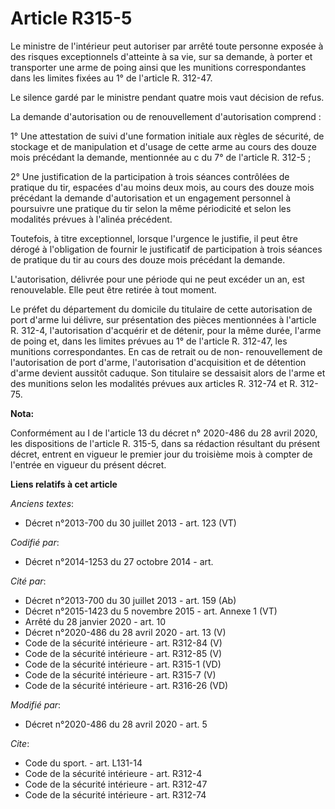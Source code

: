 # Article R315-5

Le ministre de l'intérieur peut autoriser par arrêté toute personne exposée à des risques exceptionnels d'atteinte à sa vie,
sur sa demande, à porter et transporter une arme de poing ainsi que les munitions correspondantes dans les limites fixées au
1° de l'article R. 312-47.

Le silence gardé par le ministre pendant quatre mois vaut décision de refus.

La demande d'autorisation ou de renouvellement d'autorisation comprend :

1° Une attestation de suivi d'une formation initiale aux règles de sécurité, de stockage et de manipulation et d'usage de
cette arme au cours des douze mois précédant la demande, mentionnée au c du 7° de l'article R. 312-5 ;

2° Une justification de la participation à trois séances contrôlées de pratique du tir, espacées d'au moins deux mois, au
cours des douze mois précédant la demande d'autorisation et un engagement personnel à poursuivre une pratique du tir selon la
même périodicité et selon les modalités prévues à l'alinéa précédent.

Toutefois, à titre exceptionnel, lorsque l'urgence le justifie, il peut être dérogé à l'obligation de fournir le justificatif
de participation à trois séances de pratique du tir au cours des douze mois précédant la demande.

L'autorisation, délivrée pour une période qui ne peut excéder un an, est renouvelable. Elle peut être retirée à tout moment.

Le préfet du département du domicile du titulaire de cette autorisation de port d'arme lui délivre, sur présentation des
pièces mentionnées à l'article R. 312-4, l'autorisation d'acquérir et de détenir, pour la même durée, l'arme de poing et,
dans les limites prévues au 1° de l'article R. 312-47, les munitions correspondantes. En cas de retrait ou de non-
renouvellement de l'autorisation de port d'arme, l'autorisation d'acquisition et de détention d'arme devient aussitôt
caduque. Son titulaire se dessaisit alors de l'arme et des munitions selon les modalités prévues aux articles R. 312-74 et R.
312-75.

**Nota:**

Conformément au I de l'article 13 du décret n° 2020-486 du 28 avril 2020, les dispositions de l'article R. 315-5, dans sa
rédaction résultant du présent décret, entrent en vigueur le premier jour du troisième mois à compter de l'entrée en vigueur
du présent décret.

**Liens relatifs à cet article**

_Anciens textes_:

  - Décret n°2013-700 du 30 juillet 2013 - art. 123 (VT)

_Codifié par_:

  - Décret n°2014-1253 du 27 octobre 2014 - art.

_Cité par_:

  - Décret n°2013-700 du 30 juillet 2013 - art. 159 (Ab)
  - Décret n°2015-1423 du 5 novembre 2015 - art. Annexe 1 (VT)
  - Arrêté du 28 janvier 2020 - art. 10
  - Décret n°2020-486 du 28 avril 2020 - art. 13 (V)
  - Code de la sécurité intérieure - art. R312-84 (V)
  - Code de la sécurité intérieure - art. R312-85 (V)
  - Code de la sécurité intérieure - art. R315-1 (VD)
  - Code de la sécurité intérieure - art. R315-7 (V)
  - Code de la sécurité intérieure - art. R316-26 (VD)

_Modifié par_:

  - Décret n°2020-486 du 28 avril 2020 - art. 5

_Cite_:

  - Code du sport. - art. L131-14
  - Code de la sécurité intérieure - art. R312-4
  - Code de la sécurité intérieure - art. R312-47
  - Code de la sécurité intérieure - art. R312-74
